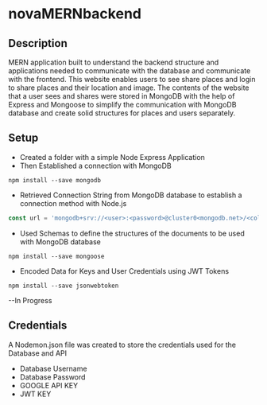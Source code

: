 # novaMERNbackend

## Description
MERN application built to understand the backend structure and applications needed to communicate with the database and communicate with the frontend. This website enables users to see share places and login to share places and their location and image. The contents of the website that a user sees and shares were stored in MongoDB with the help of Express and Mongoose to simplify the communication with MongoDB database and create solid structures for places and users separately.

## Setup
* Created a folder with a simple Node Express Application 
* Then Established a connection with MongoDB
```console
npm install --save mongodb
```
* Retrieved Connection String from MongoDB database to establish a connection method with Node.js
```js
const url = 'mongodb+srv://<user>:<password>@cluster0<mongodb.net>/<collection>?<retryWrites>'
```
* Used Schemas to define the structures of the documents to be used with MongoDB database
```console
npm install --save mongoose
```
* Encoded Data for Keys and User Credentials using JWT Tokens
```console
npm install --save jsonwebtoken
```

--In Progress

## Credentials
A Nodemon.json file was created to store the credentials used for the Database and API
* Database Username
* Database Password
* GOOGLE API KEY
* JWT KEY
